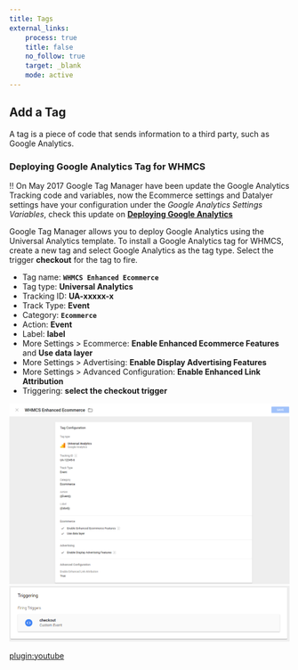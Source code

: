 ```yaml
---
title: Tags
external_links:
    process: true
    title: false
    no_follow: true
    target: _blank
    mode: active
---
```


## Add a Tag

A tag is a piece of code that sends information to a third party, such as Google Analytics.

### Deploying Google Analytics Tag for WHMCS

!! On May 2017 Google Tag Manager have been update the Google Analytics Tracking code and variables, now the Ecommerce settings and Datalyer settings have your configuration under the _Google Analytics Settings Variables_, check this update on **[Deploying Google Analytics](https://support.google.com/tagmanager/answer/6107124?hl=en&ref_topic=6333310#use)**

Google Tag Manager allows you to deploy Google Analytics using the Universal Analytics template. To install a Google Analytics tag for WHMCS, create a new tag and select Google Analytics as the tag type. Select the trigger **checkout** for the tag to fire.

* Tag name: **```WHMCS Enhanced Ecommerce```**
* Tag type: **Universal Analytics**
* Tracking ID: **UA-xxxxx-x**
* Track Type: **Event**
* Category: **```Ecommerce```**
* Action: **Event**
* Label: **label**
* More Settings > Ecommerce: **Enable Enhanced Ecommerce Features** and **Use data layer**
* More Settings > Advertising: **Enable Display Advertising Features**
* More Settings > Advanced Configuration: **Enable Enhanced Link Attribution** 
* Triggering: **select the checkout trigger**

![Add the new tag](tag-whmcs.png)
![configure the triggering](triggering.png)

[plugin:youtube](https://youtu.be/aJMNTEGomeA)